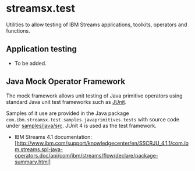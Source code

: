# streamsx.test

Utilities to allow testing of IBM Streams applications, toolkits, operators and functions.

## Application testing

* To be added.

## Java Mock Operator Framework

The mock framework allows unit testing of Java primitive operators using standard Java unit test frameworks such as [JUnit](http://junit.org/junit4/).

Samples of it use are provided in the Java package `com.ibm.streamsx.test.samples.javaprimitives.tests` with source code under [samples/java/src](samples/java/src/com/ibm/streamsx/test/samples/javaprimitives). JUnit 4 is used as the test framework.

 * IBM Streams 4.1 documentation: [http://www.ibm.com/support/knowledgecenter/en/SSCRJU_4.1.1/com.ibm.streams.spl-java-operators.doc/api/com/ibm/streams/flow/declare/package-summary.html]


 
